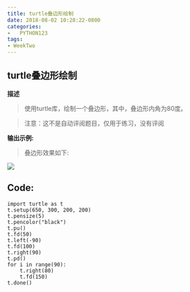 ```yaml
---
title: turtle叠边形绘制
date: 2018-08-02 10:28:22-0800
categories:
-   PYTHON123
tags:
- WeekTwo
---
```

## turtle叠边形绘制
**描述**
>使用turtle库，绘制一个叠边形，其中，叠边形内角为80度。  

>注意：这不是自动评阅题目，仅用于练习，没有评阅  

**输出示例:**  
>叠边形效果如下:  

![](https://python123.io/images/af/86/837360306abbaf413f5cc0144c4e.png "")  

## Code:  

``` 
import turtle as t
t.setup(650, 300, 200, 200)
t.pensize(5)
t.pencolor("black")
t.pu()
t.fd(50)
t.left(-90)
t.fd(100)
t.right(90)
t.pd()
for i in range(90):
    t.right(80)
    t.fd(150)
t.done()

```
